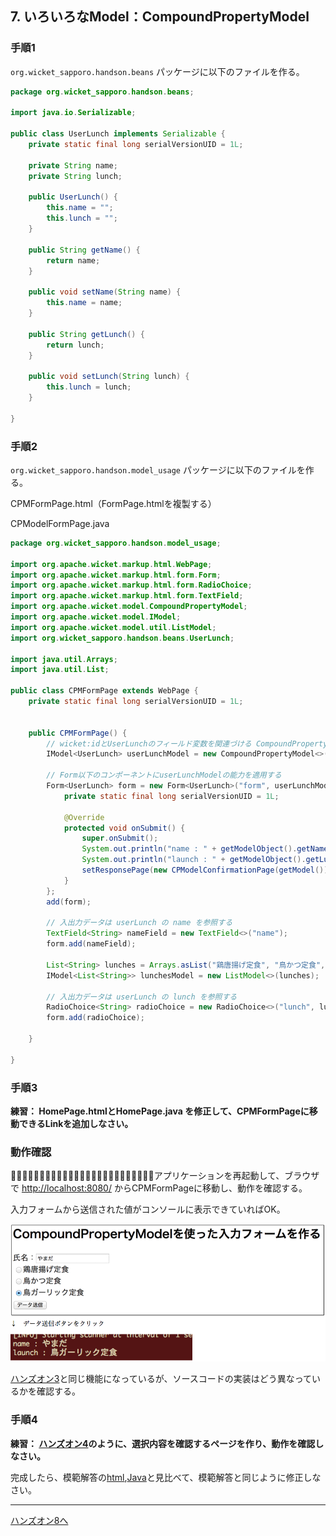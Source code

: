 ## 7. いろいろなModel：CompoundPropertyModel

### 手順1

`org.wicket_sapporo.handson.beans` パッケージに以下のファイルを作る。

```java
package org.wicket_sapporo.handson.beans;

import java.io.Serializable;

public class UserLunch implements Serializable {
	private static final long serialVersionUID = 1L;

	private String name;
	private String lunch;

	public UserLunch() {
		this.name = "";
		this.lunch = "";
	}

	public String getName() {
		return name;
	}

	public void setName(String name) {
		this.name = name;
	}

	public String getLunch() {
		return lunch;
	}

	public void setLunch(String lunch) {
		this.lunch = lunch;
	}

}
```

### 手順2

`org.wicket_sapporo.handson.model_usage` パッケージに以下のファイルを作る。

CPMFormPage.html（FormPage.htmlを複製する）

CPModelFormPage.java

```java
package org.wicket_sapporo.handson.model_usage;

import org.apache.wicket.markup.html.WebPage;
import org.apache.wicket.markup.html.form.Form;
import org.apache.wicket.markup.html.form.RadioChoice;
import org.apache.wicket.markup.html.form.TextField;
import org.apache.wicket.model.CompoundPropertyModel;
import org.apache.wicket.model.IModel;
import org.apache.wicket.model.util.ListModel;
import org.wicket_sapporo.handson.beans.UserLunch;

import java.util.Arrays;
import java.util.List;

public class CPMFormPage extends WebPage {
	private static final long serialVersionUID = 1L;

	
	public CPMFormPage() {
		// wicket:idとUserLunchのフィールド変数を関連づける CompoundPropertyModel を準備
		IModel<UserLunch> userLunchModel = new CompoundPropertyModel<>(new UserLunch());

		// Form以下のコンポーネントにuserLunchModelの能力を適用する
		Form<UserLunch> form = new Form<UserLunch>("form", userLunchModel) {
			private static final long serialVersionUID = 1L;

			@Override
			protected void onSubmit() {
				super.onSubmit();
				System.out.println("name : " + getModelObject().getName());
				System.out.println("launch : " + getModelObject().getLunch());
				setResponsePage(new CPModelConfirmationPage(getModel()));
			}
		};
		add(form);

		// 入出力データは userLunch の name を参照する
		TextField<String> nameField = new TextField<>("name");
		form.add(nameField);

		List<String> lunches = Arrays.asList("鶏唐揚げ定食", "鳥かつ定食", "鳥ガーリック定食");
		IModel<List<String>> lunchesModel = new ListModel<>(lunches);

		// 入出力データは userLunch の lunch を参照する
		RadioChoice<String> radioChoice = new RadioChoice<>("lunch", lunchesModel);
		form.add(radioChoice);

	}

}
```

### 手順3

**練習： HomePage.htmlとHomePage.java を修正して、CPMFormPageに移動できるLinkを追加しなさい。**

### 動作確認

􏰘􏰙􏰒􏰏􏰚􏰎􏰛􏰁􏰑􏰜􏰝􏰉􏰊􏰞􏰟􏰈􏰐􏰌􏰓􏰠􏰠􏰄􏰍􏰡􏰀アプリケーションを再起動して、ブラウザで [http://localhost:8080/](http://localhost:8080/)  からCPMFormPageに移動し、動作を確認する。

入力フォームから送信された値がコンソールに表示できていればOK。

![fig07](./fig07.png)

[ハンズオン3](HandsOn03.md)と同じ機能になっているが、ソースコードの実装はどう異なっているかを確認する。

### 手順4

**練習： [ハンズオン4](HandsOn04.md)のように、選択内容を確認するページを作り、動作を確認しなさい。**

完成したら、模範解答の[html](../src/main/java/org/wicket_sapporo/handson/model_usage/CPMConfirmationPage.html),[Java](../src/main/java/org/wicket_sapporo/handson/model_usage/CPMConfirmationPage.java)と見比べて、模範解答と同じように修正しなさい。

----

[ハンズオン8へ](./HandsOn08.md)
